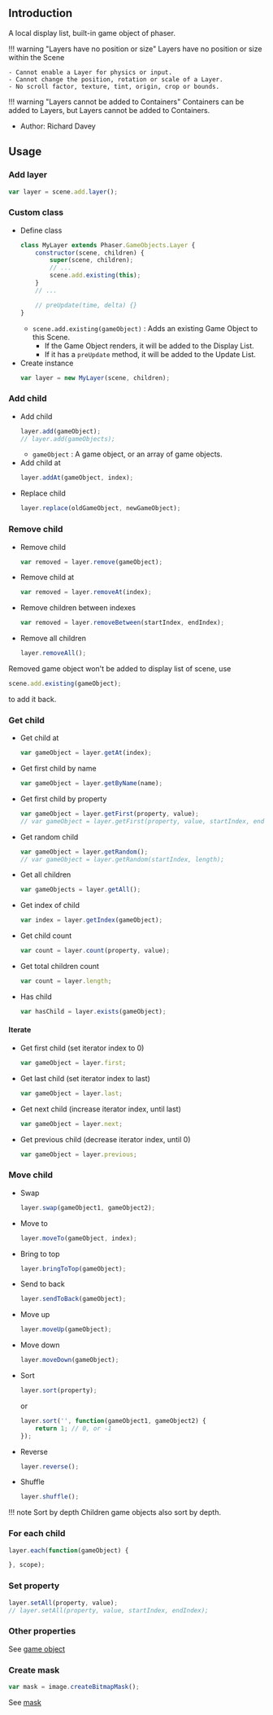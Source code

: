 ## Introduction

A local display list, built-in game object of phaser.

!!! warning "Layers have no position or size"
    Layers have no position or size within the Scene  

    - Cannot enable a Layer for physics or input.
    - Cannot change the position, rotation or scale of a Layer. 
    - No scroll factor, texture, tint, origin, crop or bounds.

!!! warning "Layers cannot be added to Containers"
    Containers can be added to Layers, but Layers cannot be added to Containers.

- Author: Richard Davey

## Usage

### Add layer

```javascript
var layer = scene.add.layer();
```

### Custom class

- Define class
    ```javascript
    class MyLayer extends Phaser.GameObjects.Layer {
        constructor(scene, children) {
            super(scene, children);
            // ...
            scene.add.existing(this);
        }
        // ...

        // preUpdate(time, delta) {}
    }
    ```
    - `scene.add.existing(gameObject)` : Adds an existing Game Object to this Scene.
        - If the Game Object renders, it will be added to the Display List.
        - If it has a `preUpdate` method, it will be added to the Update List.
- Create instance
    ```javascript
    var layer = new MyLayer(scene, children);
    ```

### Add child

- Add child
    ```javascript
    layer.add(gameObject);
    // layer.add(gameObjects);
    ```
    - `gameObject` : A game object, or an array of game objects.
- Add child at
    ```javascript
    layer.addAt(gameObject, index);
    ```
- Replace child
    ```javascript
    layer.replace(oldGameObject, newGameObject);
    ```

### Remove child

- Remove child
    ```javascript
    var removed = layer.remove(gameObject);
    ```
- Remove child at
    ```javascript
    var removed = layer.removeAt(index);
    ```
- Remove children between indexes
    ```javascript
    var removed = layer.removeBetween(startIndex, endIndex);
    ```
- Remove all children
    ```javascript
    layer.removeAll();
    ```

Removed game object won't be added to display list of scene, use

```javascript
scene.add.existing(gameObject);
```

to add it back.

### Get child

- Get child at
    ```javascript
    var gameObject = layer.getAt(index);
    ```
- Get first child by name
    ```javascript
    var gameObject = layer.getByName(name);
    ```
- Get first child by property
    ```javascript
    var gameObject = layer.getFirst(property, value);
    // var gameObject = layer.getFirst(property, value, startIndex, endIndex);
    ```
- Get random child
    ```javascript
    var gameObject = layer.getRandom();
    // var gameObject = layer.getRandom(startIndex, length);
    ```
- Get all children
    ```javascript
    var gameObjects = layer.getAll();
    ```
- Get index of child
    ```javascript
    var index = layer.getIndex(gameObject);
    ```
- Get child count
    ```javascript
    var count = layer.count(property, value);
    ```
- Get total children count
    ```javascript
    var count = layer.length;
    ```
- Has child
    ```javascript
    var hasChild = layer.exists(gameObject);
    ```

#### Iterate

- Get first child (set iterator index to 0)
    ```javascript
    var gameObject = layer.first;
    ```
- Get last child (set iterator index to last)
    ```javascript
    var gameObject = layer.last;
    ```
- Get next child (increase iterator index, until last)
    ```javascript
    var gameObject = layer.next;
    ```
- Get previous child (decrease iterator index, until 0)
    ```javascript
    var gameObject = layer.previous;
    ```

### Move child

- Swap
    ```javascript
    layer.swap(gameObject1, gameObject2);
    ```
- Move to
    ```javascript
    layer.moveTo(gameObject, index);
    ```
- Bring to top
    ```javascript
    layer.bringToTop(gameObject);
    ```
- Send to back
    ```javascript
    layer.sendToBack(gameObject);
    ```
- Move up
    ```javascript
    layer.moveUp(gameObject);
    ```
- Move down
    ```javascript
    layer.moveDown(gameObject);
    ```
- Sort
    ```javascript
    layer.sort(property);
    ```
    or
    ```javascript
    layer.sort('', function(gameObject1, gameObject2) { 
        return 1; // 0, or -1
    });
    ```
- Reverse
    ```javascript
    layer.reverse();
    ```
- Shuffle
    ```javascript
    layer.shuffle();
    ```

!!! note Sort by depth
    Children game objects also sort by depth.

### For each child

```javascript
layer.each(function(gameObject) {

}, scope);
```

### Set property

```javascript
layer.setAll(property, value);
// layer.setAll(property, value, startIndex, endIndex);
```

### Other properties

See [game object](gameobject.md)

### Create mask

```javascript
var mask = image.createBitmapMask();
```

See [mask](mask.md)